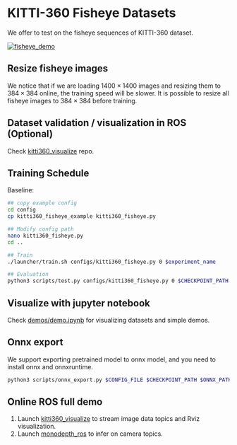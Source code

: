# KITTI-360 Fisheye Datasets

We offer to test on the fisheye sequences of KITTI-360 dataset.

[![fisheye_demo](https://i1.hdslb.com/bfs/archive/eee8af351fd745f8299f986d214fd30d9ebb3e78.jpg@320w_200h_1c_!web-space-index-myvideo.webp)](https://www.bilibili.com/video/BV1Qo4y1j7NL/?spm_id_from=333.999.0.0)

## Resize fisheye images

We notice that if we are loading $1400\times 1400$ images and resizing them to $384\times 384$ online, the training speed will be slower. It is possible to resize all fisheye images to $384\times 384$ before training.

## Dataset validation / visualization in ROS (Optional)
Check [kitti360_visualize](https://github.com/Owen-Liuyuxuan/kitti360_visualize) repo. 

## Training Schedule

Baseline:
```bash
## copy example config
cd config
cp kitti360_fisheye_example kitti360_fisheye.py

## Modify config path
nano kitti360_fisheye.py
cd ..

## Train
./launcher/train.sh configs/kitti360_fisheye.py 0 $experiment_name

## Evaluation
python3 scripts/test.py configs/kitti360_fisheye.py 0 $CHECKPOINT_PATH
```

## Visualize with jupyter notebook

Check [demos/demo.ipynb](../demos/demo.ipynb) for visualizing datasets and simple demos.

## Onnx export

We support exporting pretrained model to onnx model, and you need to install onnx and onnxruntime.
```bash
python3 scripts/onnx_export.py $CONFIG_FILE $CHECKPOINT_PATH $ONNX_PATH 
```

## Online ROS full demo

1. Launch [kitti360_visualize](https://github.com/Owen-Liuyuxuan/kitti360_visualize) to stream image data topics and Rviz visualization.
2. Launch [monodepth_ros](https://github.com/Owen-Liuyuxuan/monodepth_ros) to infer on camera topics.